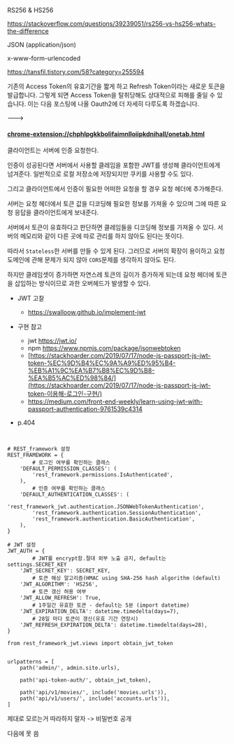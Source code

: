 RS256 & HS256

https://stackoverflow.com/questions/39239051/rs256-vs-hs256-whats-the-difference





JSON (application/json)

x-www-form-urlencoded





https://tansfil.tistory.com/58?category=255594

기존의 Access Token의 유효기간을 짧게 하고 Refresh Token이라는 새로운 토큰을 발급합니다. 그렇게 되면 Access Token을 탈취당해도 상대적으로 피해를 줄일 수 있습니다. 이는 다음 포스팅에 나올 Oauth2에 더 자세히 다루도록 하겠습니다.



---> 

#### [chrome-extension://chphlpgkkbolifaimnlloiipkdnihall/onetab.html](chrome-extension://chphlpgkkbolifaimnlloiipkdnihall/onetab.html)



클라이언트는 서버에 인증 요청한다.

인증이 성공된다면 서버에서 사용할 클레임을 포함한 JWT를 생성해 클라이언트에게 넘겨준다.
일반적으로 로컬 저장소에 저장되지만 쿠키를 사용할 수도 있다.

그리고 클라이언트에서 인증이 필요한 어떠한 요청을 할 경우 요청 헤더에 추가해준다.

서버는 요청 헤더에서 토큰 값을 디코딩해 필요한 정보를 가져올 수 있으며 그에 따른 요청 응답을 클라이언트에게 보내준다.



서버에서 토큰이 유효하다고 판단하면 클레임들을 디코딩해 정보를 가져올 수 있다.
서버의 메모리와 같이 다른 곳에 따로 관리를 하지 않아도 된다는 뜻이다.

따라서 `Stateless`한 서버를 만들 수 있게 된다.
그러므로 서버의 확장이 용이하고 요청 도메인에 관해 문제가 되지 않아 `CORS`문제를 생각하지 않아도 된다.



하지만 클레임셋이 증가하면 자연스레 토큰의 길이가 증가하게 되는데 요청 헤더에 토큰을 삽입하는 방식이므로 과한 오버헤드가 발생할 수 있다.



- JWT 고찰
  - https://swalloow.github.io/implement-jwt



- 구현 참고
  - jwt https://jwt.io/
  - npm https://www.npmjs.com/package/jsonwebtoken
  - [https://stackhoarder.com/2019/07/17/node-js-passport-js-jwt-token-%EC%9D%B4%EC%9A%A9%ED%95%B4-%EB%A1%9C%EA%B7%B8%EC%9D%B8-%EA%B5%AC%ED%98%84/](https://stackhoarder.com/2019/07/17/node-js-passport-js-jwt-token-이용해-로그인-구현/)
  - https://medium.com/front-end-weekly/learn-using-jwt-with-passport-authentication-9761539c4314



+ p.404





```django


# REST_framework 설정
REST_FRAMEWORK = {
		# 로그인 여부를 확인하는 클래스
    'DEFAULT_PERMISSION_CLASSES': (
        'rest_framework.permissions.IsAuthenticated',
    ),
		# 인증 여부를 확인하는 클래스
    'DEFAULT_AUTHENTICATION_CLASSES': (
        'rest_framework_jwt.authentication.JSONWebTokenAuthentication',
        'rest_framework.authentication.SessionAuthentication',
        'rest_framework.authentication.BasicAuthentication',
    ),
}

# JWT 설정
JWT_AUTH = {
		# JWT를 encrypt함.절대 외부 노출 금지, default는 settings.SECRET_KEY
    'JWT_SECRET_KEY': SECRET_KEY,
		# 토큰 해싱 알고리즘(HMAC using SHA-256 hash algorithm (default)
    'JWT_ALGORITHM': 'HS256',
		# 토큰 갱신 허용 여부
    'JWT_ALLOW_REFRESH': True,
		# 1주일간 유효한 토큰 - default는 5분 (import datetime)
    'JWT_EXPIRATION_DELTA': datetime.timedelta(days=7),
		# 28일 마다 토큰이 갱신(유효 기간 연장시)
    'JWT_REFRESH_EXPIRATION_DELTA': datetime.timedelta(days=28),
}

```

```
from rest_framework_jwt.views import obtain_jwt_token


urlpatterns = [
    path('admin/', admin.site.urls),

    path('api-token-auth/', obtain_jwt_token),

    path('api/v1/movies/', include('movies.urls')),
    path('api/v1/users/', include('accounts.urls')),
]

```





제대로 모르는거 따라하지 말자 -> 비밀번호 공개 

다음에 못 씀

